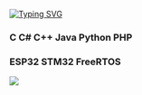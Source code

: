 <!---Пример кода-->
[![Typing SVG](https://readme-typing-svg.herokuapp.com?color=%2336BCF7&lines=Разработка+программного+обеспечения)](https://git.io/typing-svg)


### C C# C++ Java Python PHP
### ESP32 STM32 FreeRTOS


<img src="https://cdn.jsdelivr.net/gh/devicons/devicon@latest/icons/android/android-original.svg" />
          
